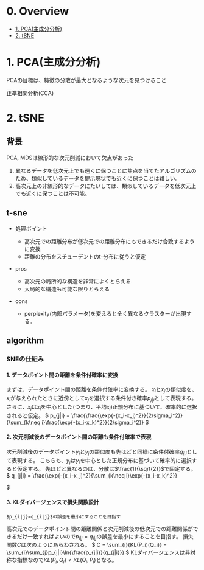 <!--
 FileName:      manifold
 Author:        8ucchiman
 CreatedDate:   2023-10-10 19:12:49
 LastModified:  2023-01-25 10:56:12 +0900
 Reference:     https://qiita.com/Qiita/items/c686397e4a0f4f11683d
 Description:   ---
-->


# 0. Overview
- [1. PCA(主成分分析)](1-PCA(主成分分析))
- [2. tSNE](2-tSNE)

# 1. PCA(主成分分析)
PCAの目標は、特徴の分散が最大となるような次元を見つけること








正準相関分析(CCA)


# 2. tSNE
## 背景
PCA, MDSは線形的な次元削減において欠点があった
1. 異なるデータを低次元上でも遠くに保つことに焦点を当てたアルゴリズムのため、類似しているデータを提示現状でも近くに保つことは難しい。
2. 高次元上の非線形的なデータにたいしては、類似しているデータを低次元上でも近くに保つことは不可能。


## t-sne
- 処理ポイント
  - 高次元での距離分布が低次元での距離分布にもできるだけ合致するように変換
  - 距離の分布をスチューデントのt-分布に従うと仮定

- pros
  - 高次元の局所的な構造を非常によくとらえる
  - 大局的な構造も可能な限りとらえる

- cons
  - perplexity(内部パラメータ)を変えると全く異なるクラスターが出現する。


## algorithm
### SNEの仕組み
#### 1. データポイント間の距離を条件付確率に変換
まずは、データポイント間の距離を条件付確率に変換する。
$x_i$と$x_j$の類似度を、$x_i$が与えられたときに近傍として$x_j$を選択する条件付き確率$p_{j|i}$として表現する。
さらに、$x_j$は$x_i$を中心とした(つまり、平均$x_i$)正規分布に基づいて、確率的に選択されると仮定。
$
    p_{j|i} = 
        \frac{\frac{\exp{-(x_i-x_j)^2}}{2\sigma_i^2}}{\sum_{k\neq i}\frac{\exp{-(x_i-x_k)^2}}{2\sigma_i^2}}
$

#### 2. 次元削減後のデータポイント間の距離も条件付確率で表現
次元削減後のデータポイント$y_i$と$y_j$の類似度も先ほどと同様に条件付確率$q_{j|i}$として表現する。
こちらも、$y_j$は$y_i$を中心とした正規分布に基づいて確率的に選択すると仮定する。
先ほどと異なるのは、分散は$\frac{1}{\sqrt{2}}$で固定する。
$
    q_{j|i} = 
        \frac{\exp{-(x_i-x_j)^2}{\sum_{k\neq i}\exp{-(x_i-x_k)^2}}
   
$

#### 3. KLダイバージェンスで損失関数設計
`$p_{i|j}=q_{i|j}$の誤差を最小にすることを目指す`

高次元でのデータポイント間の距離関係と次元削減後の低次元での距離関係ができるだけ一致すればよいので$p_{i|j}=q_{i|j}$の誤差を最小にすることを目指す。
損失関数$C$は次のようにあらわされる。
$
    C = \sum_{i}{KL(P_i)(Q_i)} = \sum_{i}\sum_{j}p_{j|i}\ln{\frac{p_{j|i}}{q_{j|i}}}
$
KLダイバージェンスは非対称な指標なので$KL(P_i, Q_i)\neq KL(Q_i, P_i)$となる。

